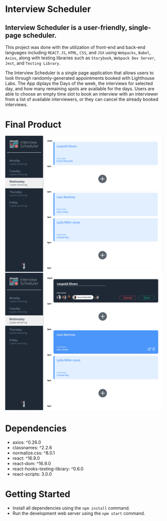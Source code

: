# Interview Scheduler

## **Interview Scheduler** is a user-friendly, single-page scheduler.

This project was done with the utilization of front-end and back-end languages including `REACT.JS`, `HTML`, `CSS`, and `JSX` using `Webpacks`, `Babel`, `Axios`, along with testing libraries such as `Storybook`, `Webpack Dev Server`, `Jest`, and `Testing Library`. 

The Interview Scheduler is a single page application that allows users to look through randomly-generated appointments booked with Lighthouse Labs. The App diplays the Days of the week, the interviews for selected day, and how many remaining spots are available for the days. Users are able to choose an empty time slot to book an interview with an interviewer from a list of available interviewers, or they can cancel the already booked interviews. 


# Final Product
!["Index"](https://raw.githubusercontent.com/fluffyjohnny/Scheduler/master/public/images/INDEX.png)
!["Edit"](https://raw.githubusercontent.com/fluffyjohnny/Scheduler/master/public/images/EDIT-APP.png)


# Dependencies
- axios: ^0.26.0 
- classnames: ^2.2.6 
- normalize.css: ^8.0.1 
- react: ^16.9.0 
- react-dom: ^16.9.0
- react-hooks-testing-library: ^0.6.0 
- react-scripts: 3.0.0

# Getting Started
- Install all dependencies using the `npm install` command.
- Run the development web server using the `npm start` command.


